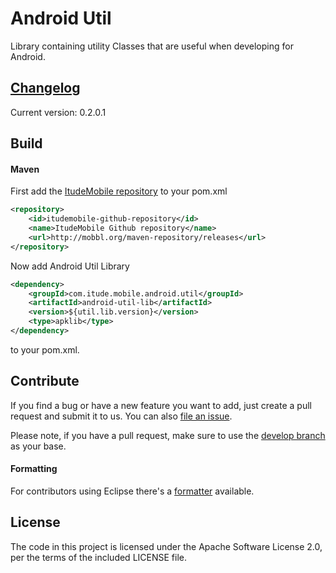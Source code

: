 # Android Util

Library containing utility Classes that are useful when developing for Android.

## [Changelog](https://github.com/ItudeMobile/itude-mobile-android-util/wiki/Changelog)
Current version: 0.2.0.1

## Build
#### Maven

First add the [ItudeMobile repository](https://github.com/ItudeMobile/maven-repository) to your pom.xml

```xml
<repository>
	<id>itudemobile-github-repository</id>
	<name>ItudeMobile Github repository</name>
	<url>http://mobbl.org/maven-repository/releases</url>
</repository>
```

Now add Android Util Library

```xml
<dependency>
	<groupId>com.itude.mobile.android.util</groupId>
	<artifactId>android-util-lib</artifactId>
	<version>${util.lib.version}</version>
	<type>apklib</type>
</dependency>
```
to your pom.xml.

## Contribute

If you find a bug or have a new feature you want to add, just create a pull request and submit it to us. You can also [file an issue](https://github.com/ItudeMobile/itude-mobile-android-util/issues/new).

Please note, if you have a pull request, make sure to use the [develop branch](https://github.com/ItudeMobile/itude-mobile-android-util/tree/develop) as your base.

#### Formatting

For contributors using Eclipse there's a [formatter](http://mobbl.org/downloads/code-format.xml) available.

## License
The code in this project is licensed under the Apache Software License 2.0, per the terms of the included LICENSE file.
